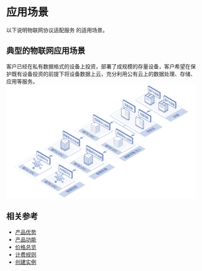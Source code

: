 # 应用场景

以下说明物联网协议适配服务 的适用场景。

## 典型的物联网应用场景
客户已经在私有数据格式的设备上投资，部署了成规模的存量设备，客户希望在保护既有设备投资的前提下将设备数据上云，充分利用公有云上的数据处理、存储、应用等服务。
![存量设备上云场景](../../../../image/IoT/IoT-Hub/iothub-005.png)

## 相关参考

- [产品优势](../Introduction/Benefits.md)
- [产品功能](../Introduction/Features.md)
- [价格总览](../Pricing/Price-Overview.md)
- [计费规则](../Pricing/Billing-Rules.md)
- [创建实例](../Getting-Started/Create-Instance.md)
